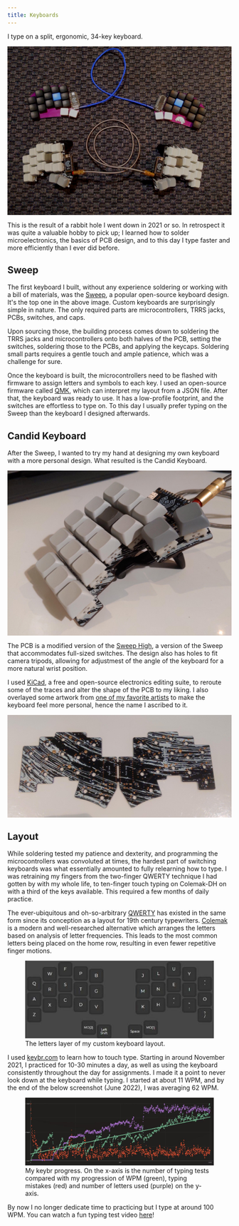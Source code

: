 ```yaml
---
title: Keyboards
---
```


I type on a split, ergonomic, 34-key keyboard.

<p>
<img id="pcb" style="vertical-align: middle" src="/images/keyboards/final.jpg"/>
</p>

This is the result of a rabbit hole I went down in 2021 or so. In retrospect it was quite a valuable hobby to pick up; I learned how to solder microelectronics, the basics of PCB design, and to this day I type faster and more efficiently than I ever did before.

## Sweep

The first keyboard I built, without any experience soldering or working with a bill of materials, was the [Sweep](https://github.com/davidphilipbarr/Sweep), a popular open-source keyboard design. It's the top one in the above image. Custom keyboards are surprisingly simple in nature. The only required parts are microcontrollers, TRRS jacks, PCBs, switches, and caps. 

Upon sourcing those, the building process comes down to soldering the TRRS jacks and microcontrollers onto both halves of the PCB, setting the switches, soldering those to the PCBs, and applying the keycaps. Soldering small parts requires a gentle touch and ample patience, which was a challenge for sure.

Once the keyboard is built, the microcontrollers need to be flashed with firmware to assign letters and symbols to each key. I used an open-source firmware called [QMK](https://qmk.fm/), which can interpret my layout from a JSON file. After that, the keyboard was ready to use. It has a low-profile footprint, and the switches are effortless to type on. To this day I usually prefer typing on the Sweep than the keyboard I designed afterwards.

## Candid Keyboard

After the Sweep, I wanted to try my hand at designing my own keyboard with a more personal design. What resulted is the Candid Keyboard.

<p>
<img id="candid" style="vertical-align: middle" src="/images/keyboards/candid.jpg"/>
</p>

The PCB is a modified version of the [Sweep High](https://github.com/davidphilipbarr/Sweep/tree/main/Sweep%20High), a version of the Sweep that accommodates full-sized switches. The design also has holes to fit camera tripods, allowing for adjustmest of the angle of the keyboard for a more natural wrist position. 

I used [KiCad](https://www.kicad.org/), a free and open-source electronics editing suite, to reroute some of the traces and alter the shape of the PCB to my liking. I also overlayed some artwork from [one of my favorite artists](https://candidoak.bandcamp.com/music) to make the keyboard feel more personal, hence the name I ascribed to it.

<p>
<img id="pcb" style="vertical-align: middle" src="/images/keyboards/pcb.jpg"/>
</p>

## Layout

While soldering tested my patience and dexterity, and programming the microcontrollers was convoluted at times, the hardest part of switching keyboards was what essentially amounted to fully relearning how to type. I was retraining my fingers from the two-finger QWERTY technique I had gotten by with my whole life, to ten-finger touch typing on Colemak-DH on with a third of the keys available. This required a few months of daily practice.

The ever-ubiquitous and oh-so-arbitrary [QWERTY](https://en.wikipedia.org/wiki/QWERTY) has existed in the same form since its conception as a layout for 19th century typewriters. [Colemak](https://en.wikipedia.org/wiki/Colemak) is a modern and well-researched alternative which arranges the letters based on analysis of letter frequencies. This leads to the most common letters being placed on the home row, resulting in even fewer repetitive finger motions.

<figure id="colemak">
  <img src="/images/keyboards/colemak.jpg" alt="colemak">
  <figcaption>The letters layer of my custom keyboard layout.</figcaption>
</figure>

I used [keybr.com](https://www.keybr.com/) to learn how to touch type. Starting in around November 2021, I practiced for 10-30 minutes a day, as well as using the keyboard consistently throughout the day for assignments. I made it a point to never look down at the keyboard while typing. I started at about 11 WPM, and by the end of the below screenshot (June 2022), I was averaging 62 WPM. 

<figure id="keybr">
  <img src="/images/keyboards/keybr.jpg">
  <figcaption>My keybr progress. On the x-axis is the number of typing tests compared with my progression of WPM (green), typing mistakes (red) and number of letters used (purple) on the y-axis.</figcaption>
</figure>

By now I no longer dedicate time to practicing but I type at around 100 WPM. You can watch a fun typing test video [here](/images/keyboards/typingtest.webm)!
